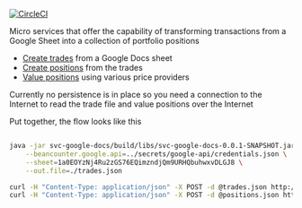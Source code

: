 [![CircleCI](https://circleci.com/gh/monowai/beancounter.svg?style=svg)](https://circleci.com/gh/monowai/beancounter)        

Micro services that offer the capability of transforming transactions from a Google Sheet into a collection of portfolio positions
    
* [Create trades](svc-google-docs/README.md) from a Google Docs sheet
* [Create positions](svc-position/README.md) from the trades
* [Value positions](svc-md/README.md) using various price providers 
    
Currently no persistence is in place so you need a connection to the Internet to read the trade file and value positions over the Internet    

Put together, the flow looks like this

```bash

java -jar svc-google-docs/build/libs/svc-google-docs-0.0.1-SNAPSHOT.jar \
    --beancounter.google.api=../secrets/google-api/credentials.json \
    --sheet=1a0EOYzNj4Ru2zGS76EQimzndjQm9URHQbuhwxvDLGJ8 \
    --out.file=./trades.json 

curl -H "Content-Type: application/json" -X POST -d @trades.json http://localhost:9500/ > positions.json    
curl -H "Content-Type: application/json" -X POST -d @positions.json http://localhost:9500/value > valuedPositions.json

```

